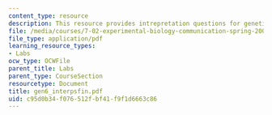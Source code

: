 ```yaml
---
content_type: resource
description: This resource provides intrepretation questions for genetics day 6.
file: /media/courses/7-02-experimental-biology-communication-spring-2005/c95d0b34f076512fbf41f9f1d6663c86_gen6_interpsfin.pdf
file_type: application/pdf
learning_resource_types:
- Labs
ocw_type: OCWFile
parent_title: Labs
parent_type: CourseSection
resourcetype: Document
title: gen6_interpsfin.pdf
uid: c95d0b34-f076-512f-bf41-f9f1d6663c86
---
```

